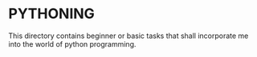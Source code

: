 # PYTHONING
This directory contains beginner or basic tasks that shall incorporate me into
the world of python programming.
